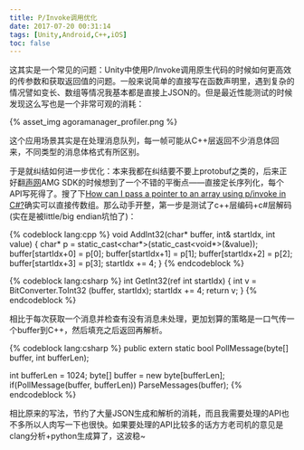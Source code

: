 ```yaml
---
title: P/Invoke调用优化
date: 2017-07-20 00:31:14
tags: [Unity,Android,C++,iOS]
toc: false
---
```


这其实是一个常见的问题：Unity中使用P/Invoke调用原生代码的时候如何更高效的传参数和获取返回值的问题。一般来说简单的直接写在函数声明里，遇到复杂的情况譬如变长、数组等情况我基本都是直接上JSON的。但是最近性能测试的时候发现这么写也是一个非常可观的消耗：

<!--more-->

{% asset_img agoramanager_profiler.png %}

这个应用场景其实是在处理消息队列，每一帧可能从C++层返回不少消息体回来，不同类型的消息体格式有所区别。

于是就纠结如何进一步优化：本来我都在纠结要不要上protobuf之类的，后来正好翻[声网](https://www.agora.io/cn/)AMG SDK的时候想到了一个不错的平衡点——直接定长序列化，每个API写死得了。搜了下[How can I pass a pointer to an array using p/invoke in C#?](https://stackoverflow.com/questions/289076/how-can-i-pass-a-pointer-to-an-array-using-p-invoke-in-c)确实可以直接传数组。那么动手开整，第一步是测试了c++层编码+c#层解码(实在是被little/big endian坑怕了)：

{% codeblock lang:cpp %}
void AddInt32(char* buffer, int& startIdx, int value)
{
    char* p = static_cast<char*>(static_cast<void*>(&value));
    buffer[startIdx+0] = p[0];
    buffer[startIdx+1] = p[1];
    buffer[startIdx+2] = p[2];
    buffer[startIdx+3] = p[3];
    startIdx += 4;
}
{% endcodeblock %}

{% codeblock lang:csharp %}
int GetInt32(ref int startIdx)
{
    int v = BitConverter.ToInt32 (buffer, startIdx);
    startIdx += 4;
    return v;
}
{% endcodeblock %}

相比于每次获取一个消息并检查有没有消息未处理，更加划算的策略是一口气传一个buffer到C++，然后填充之后返回再解析。

{% codeblock lang:csharp %}
public extern static bool PollMessage(byte[] buffer, int bufferLen);

int bufferLen = 1024;
byte[] buffer = new byte[bufferLen];
if(PollMessage(buffer, bufferLen))
	ParseMessages(buffer);
{% endcodeblock %}

相比原来的写法，节约了大量JSON生成和解析的消耗，而且我需要处理的API也不多所以人肉写一下也很快。如果要处理的API比较多的话方方老司机的意见是clang分析+python生成算了，这波稳~